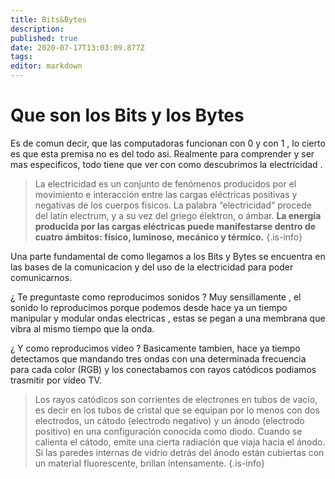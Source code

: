 ```yaml
---
title: Bits&Bytes
description: 
published: true
date: 2020-07-17T13:03:09.877Z
tags: 
editor: markdown
---
```


# Que son los Bits y los Bytes

Es de comun decir, que las computadoras funcionan con  0 y con 1 , lo cierto es que esta premisa no es del todo asi.
Realmente para comprender y ser mas especificos, todo tiene que ver con como descubrimos la electricidad .

> La electricidad es un conjunto de fenómenos producidos por el movimiento e interacción entre las cargas eléctricas positivas y negativas de los cuerpos físicos.
La palabra “electricidad” procede del latín electrum, y a su vez del griego élektron, o ámbar.
**La energía producida por las cargas eléctricas puede manifestarse dentro de cuatro ámbitos: físico, luminoso, mecánico y térmico.**
{.is-info}

Una parte fundamental de como llegamos a los Bits y Bytes se encuentra en las bases de la comunicacion y del uso de la electricidad para poder comunicarnos.

¿ Te preguntaste como reproducimos  sonidos ? Muy sensillamente , el  sonido lo reproducimos porque podemos desde hace ya un tiempo manipular y modular  ondas electricas , estas se pegan a una membrana que vibra al mismo tiempo que la onda. 

¿ Y como reproducimos video ?
Basicamente tambien, hace ya tiempo detectamos que mandando tres ondas con una determinada frecuencia para cada color (RGB) y los conectabamos con  rayos catódicos podiamos trasmitir por video TV.

> Los rayos catódicos son corrientes de electrones en tubos de vacío, es decir en los tubos de cristal que se equipan por lo menos con dos electrodos, un cátodo (electrodo negativo) y un ánodo (electrodo positivo) en una configuración conocida como diodo. Cuando se calienta el cátodo, emite una cierta radiación que viaja hacia el ánodo. Si las paredes internas de vidrio detrás del ánodo están cubiertas con un material fluorescente, brillan intensamente.
{.is-info}

